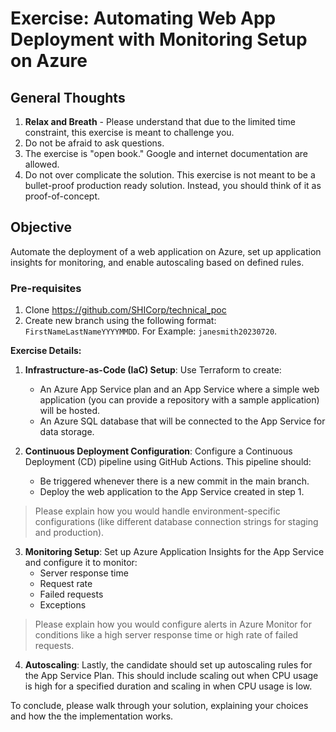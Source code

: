# Exercise: Automating Web App Deployment with Monitoring Setup on Azure

## General Thoughts

1. **Relax and Breath** - Please understand that due to the limited time constraint, this exercise is meant to challenge you.
2. Do not be afraid to ask questions.
3. The exercise is "open book." Google and internet documentation are allowed.
4. Do not over complicate the solution. This exercise is not meant to be a bullet-proof production ready solution. Instead, you should think of it as proof-of-concept.

## Objective

Automate the deployment of a web application on Azure, set up application insights for monitoring, and enable autoscaling based on defined rules.

### Pre-requisites

1. Clone <https://github.com/SHICorp/technical_poc>
2. Create new branch using the following format: `FirstNameLastNameYYYYMMDD`. For Example: `janesmith20230720`.

**Exercise Details:**

1. **Infrastructure-as-Code (IaC) Setup**: Use Terraform to create:
   - An Azure App Service plan and an App Service where a simple web application (you can provide a repository with a sample application) will be hosted.
   - An Azure SQL database that will be connected to the App Service for data storage.

2. **Continuous Deployment Configuration**: Configure a Continuous Deployment (CD) pipeline using GitHub Actions. This pipeline should:
   - Be triggered whenever there is a new commit in the main branch.
   - Deploy the web application to the App Service created in step 1.

> Please explain how you would handle environment-specific configurations (like different database connection strings for staging and production).

3. **Monitoring Setup**: Set up Azure Application Insights for the App Service and configure it to monitor:
   - Server response time
   - Request rate
   - Failed requests
   - Exceptions

> Please explain how you would configure alerts in Azure Monitor for conditions like a high server response time or high rate of failed requests.

4. **Autoscaling**: Lastly, the candidate should set up autoscaling rules for the App Service Plan. This should include scaling out when CPU usage is high for a specified duration and scaling in when CPU usage is low.

To conclude, please walk through your solution, explaining your choices and how the the implementation works.
